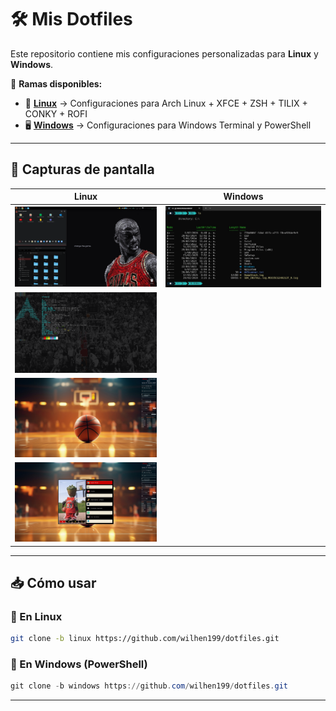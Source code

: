# 🛠️ Mis Dotfiles

Este repositorio contiene mis configuraciones personalizadas para **Linux** y **Windows**.

📂 **Ramas disponibles:**
- 🐧 **[Linux](https://github.com/wilhen199/dotfiles/tree/linux)** → Configuraciones para Arch Linux + XFCE + ZSH + TILIX + CONKY + ROFI
- 🖥️ **[Windows](https://github.com/wilhen199/dotfiles/tree/windows)** → Configuraciones para Windows Terminal y PowerShell

---

## 📸 Capturas de pantalla

| Linux | Windows |
|-------|---------|
| ![Linux Config](./img/Principal.png) | ![Windows Config](./img/Windows_Terminal.jpg) |
| ![Linux Config](./img/Extendida.png) |
| ![Linux Config](./img/Auxiliar.png) |
| ![Linux Config](./img/rofi.png) |


---

## 📥 Cómo usar

### 🔹 En Linux
```bash
git clone -b linux https://github.com/wilhen199/dotfiles.git
```

### 🔹 En Windows (PowerShell)
```powershell
git clone -b windows https://github.com/wilhen199/dotfiles.git
```

---

